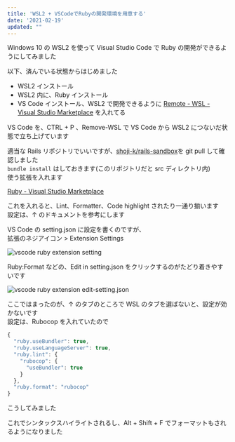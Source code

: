 ```yaml
---
title: 'WSL2 + VSCodeでRubyの開発環境を用意する'
date: '2021-02-19'
updated: ""
---
```


Windows 10 の WSL2 を使って Visual Studio Code で Ruby の開発ができるようにしてみました

以下、済んでいる状態からはじめました

- WSL2 インストール
- WSL2 内に、Ruby インストール
- VS Code インストール、WSL2 で開発できるように [Remote \- WSL \- Visual Studio Marketplace](https://marketplace.visualstudio.com/items?itemName=ms-vscode-remote.remote-wsl) を入れてる

VS Code を、CTRL + P 、Remove-WSL で VS Code から WSL2 につないだ状態で立ち上げています

適当な Rails リポジトリでいいですが、[shoji\-k/rails\-sandbox](https://github.com/shoji-k/rails-sandbox)を git pull して確認しました  
`bundle install` はしておきます(このリポジトリだと src ディレクトリ内)  
使う拡張を入れます

[Ruby \- Visual Studio Marketplace](https://marketplace.visualstudio.com/items?itemName=rebornix.Ruby)

これを入れると、Lint、Formatter、Code highlight されたり一通り揃います  
設定は、↑ のドキュメントを参考にします

VS Code の setting.json に設定を書くのですが、  
拡張のネジアイコン > Extension Settings

![vscode ruby extension setting](/wsl2-vscode-ruby/vscode-ruby-extension-setting.webp)

Ruby:Format などの、Edit in setting.json をクリックするのがたどり着きやすいです

![vscode ruby extension edit-setting.json](/wsl2-vscode-ruby/vscode-ruby-extension-edit-setting-json.webp)

ここではまったのが、↑ のタブのところで WSL のタブを選ばないと、設定が効かないです  
設定は、Rubocop を入れていたので

```js
{
  "ruby.useBundler": true,
  "ruby.useLanguageServer": true,
  "ruby.lint": {
    "rubocop": {
      "useBundler": true
    }
  },
  "ruby.format": "rubocop"
}
```

こうしてみました

これでシンタックスハイライトされるし、Alt + Shift + F でフォーマットもされるようになりました
